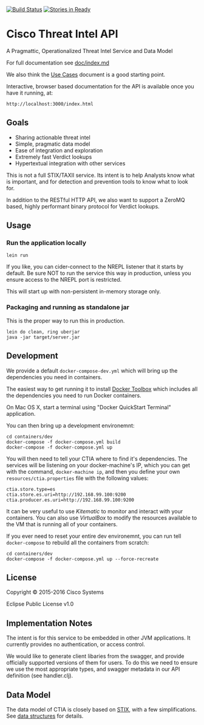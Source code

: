 [![Build Status](https://travis-ci.org/threatgrid/ctia.svg?branch=master)](https://travis-ci.org/threatgrid/ctia)
[![Stories in Ready](https://badge.waffle.io/threatgrid/ctia.png?label=ready&title=Ready)](https://waffle.io/threatgrid/ctia)
# Cisco Threat Intel API

A Pragmattic, Operationalized Threat Intel Service and Data Model

For full documentation see [doc/index.md](doc/index.md)

We also think the [Use Cases](doc/use_cases.md) document is a good
starting point.

Interactive, browser based documentation for the API is available once
you have it running, at:

    http://localhost:3000/index.html

## Goals

 * Sharing actionable threat intel
 * Simple, pragmatic data model
 * Ease of integration and exploration
 * Extremely fast Verdict lookups
 * Hypertextual integration with other services

This is not a full STIX/TAXII service.  Its intent is to help
Analysts know what is important, and for detection and prevention
tools to know what to look for.

In addition to the RESTful HTTP API, we also want to support a ZeroMQ
based, highly performant binary protocol for Verdict lookups.

## Usage

### Run the application locally

`lein run`

If you like, you can cider-connect to the NREPL listener that it
starts by default.  Be sure NOT to run the service this way in
production, unless you ensure access to the NREPL port is restricted.

This will start up with non-persistent in-memory storage only.

### Packaging and running as standalone jar

This is the proper way to run this in production.

```
lein do clean, ring uberjar
java -jar target/server.jar
```

## Development

We provide a default `docker-compose-dev.yml` which will bring up the
dependencies you need in containers.

The easiest way to get running it to install
[Docker Toolbox](https://www.docker.com/products/docker-toolbox) which
includes all the dependencies you need to run Docker containers.

On Mac OS X, start a terminal using "Docker QuickStart Terminal" application.

You can then bring up a development environemnt:
```
cd containers/dev
docker-compose -f docker-compose.yml build
docker-compose -f docker-compose.yml up
```

You will then need to tell your CTIA where to find it's dependencies.
The services will be listening on your docker-machine's IP, which you
can get with the command, `docker-machine ip`, and then you define
your own `resources/ctia.properties` file with the following values:

```
ctia.store.type=es
ctia.store.es.uri=http://192.168.99.100:9200
ctia.producer.es.uri=http://192.168.99.100:9200
```

It can be very useful to use _Kitematic_ to monitor and interact with
your containers.  You can also use _VirtualBox_ to modify the
resources available to the VM that is running all of your containers.

If you ever need to reset your entire dev environemnt, you can run
tell `docker-compose` to rebuild all the containers from scratch:

```
cd containers/dev
docker-compose -f docker-compose.yml up --force-recreate
```


## License

Copyright © 2015-2016 Cisco Systems

Eclipse Public License v1.0


## Implementation Notes

The intent is for this service to be embedded in other JVM
applications.  It currently provides no authentication, or access
control.

We would like to generate client libaries from the swagger, and
provide officially supported versions of them for users.  To do this
we need to ensure we use the most appropriate types, and swagger
metadata in our API definition (see handler.clj).

## Data Model

The data model of CTIA is closely based on
[STIX](http://stixproject.github.io/data-model/), with a few
simplifications.  See [data structures](doc/data_structures.md) for details.
